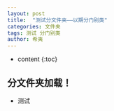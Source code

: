 ```yaml
---
layout: post
title:  "测试分文件夹——以期分门别类"
categories: 文件夹
tags: 测试 分门别类
author: 希夷
---
```


* content
{:toc}




## 分文件夹加载！

* 测试
